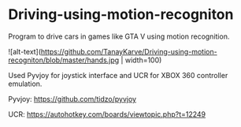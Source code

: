 # Driving-using-motion-recogniton
Program to drive cars in games like GTA V using motion recognition.

![alt-text](https://github.com/TanayKarve/Driving-using-motion-recogniton/blob/master/hands.jpg | width=100)





Used Pyvjoy for joystick interface and UCR for XBOX 360 controller emulation.

Pyvjoy: <https://github.com/tidzo/pyvjoy>

UCR: <https://autohotkey.com/boards/viewtopic.php?t=12249>
